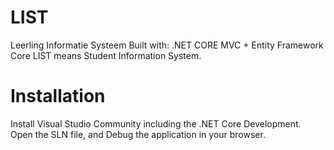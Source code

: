 # LIST
Leerling Informatie Systeem Built with: .NET CORE MVC + Entity Framework Core
LIST means Student Information System.

# Installation
Install Visual Studio Community including the .NET Core Development.
Open the SLN file, and Debug the application in your browser.



